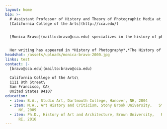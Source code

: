 ```yaml
---
layout: home
bio: >-
  # Assistant Professor of History and Theory of Photographic Media at
  [California College of the Arts](http://cca.edu/)


  [Monica Bravo](mailto:bravo@cca.edu) specializes in the history of photography and the modern art of the Americas. Her current book project examines exchanges between U.S. modernist photographers and modern Mexican artists working in painting, poetry, music, and photography, resulting in the development of a Greater American Modernism in the interwar period. Her research has been supported by fellowships from the [Center for Advanced Study in the Visual Arts(CASVA)](https://www.nga.gov/research/casva.html), the [Center for Creative Photography](https://ccp.arizona.edu/), the [Georgia O’Keeffe Research Center](https://www.okeeffemuseum.org/research-center/), the [Harry Ransom Center](http://www.hrc.utexas.edu/), the [Huntington Library](http://www.huntington.org/WebAssets/Templates/general.aspx?id=17334) and [Art Collections](http://www.huntington.org/artcollections/), and the[Terra Foundation for American Art](https://www.terraamericanart.org/).


  Her writing has appeared in *History of Photography*,*The History of Illustration*, *caa.reviews*, and*Art Criticism*. Prior to coming to CCA, Bravo was a Lecturer at [Yale University](https://www.yale.edu/) in the [History of Art Department](https://arthistory.yale.edu/) and [Program in Ethnicity, Race, and Migration](https://erm.yale.edu/).
headshot: /assets/uploads/monica-bravo-2000.jpg
links: test
contact: |-
  [bravo@cca.edu](mailto:bravo@cca.edu)

  California College of the Arts\
  1111 8th Street\
  San Francisco, CA\
  United States 94107
education:
  - item: B.A., Studio Art, Dartmouth College, Hanover, NH, 2004
  - item: M.A., Art History and Criticism, Stony Brook University,   Stony Brook,
      NY, 2009
  - item: Ph.D., History of Art and Architecture, Brown University,   Providence,
      RI, 2016
---
```


